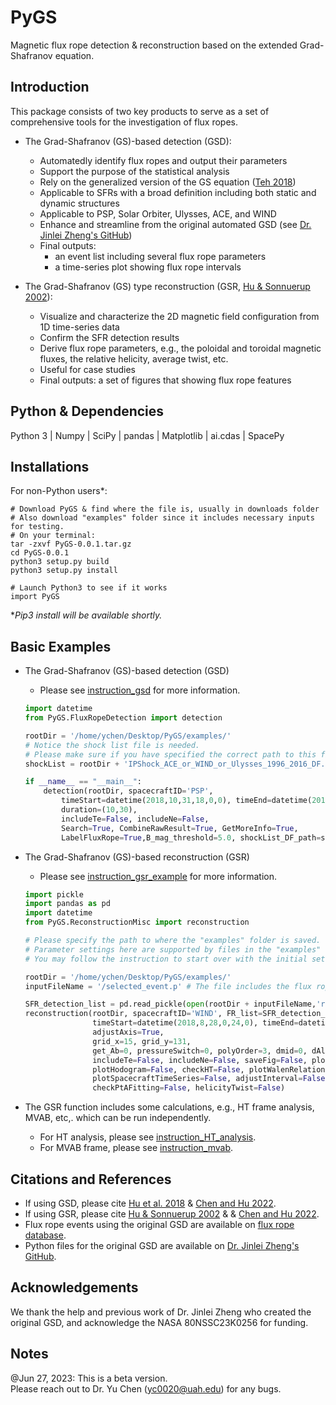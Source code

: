 # PyGS
Magnetic flux rope detection &amp; reconstruction based on the extended Grad-Shafranov equation.

## Introduction
This package consists of two key products to serve as a set of comprehensive tools for the investigation of flux ropes.
- The Grad-Shafranov (GS)-based detection (GSD):
  - Automatedly identify flux ropes and output their parameters
  - Support the purpose of the statistical analysis
  - Rely on the generalized version of the GS equation ([Teh 2018](https://earth-planets-space.springeropen.com/articles/10.1186/s40623-018-0802-z))
  - Applicable to SFRs with a broad definition including both static and dynamic structures
  - Applicable to PSP, Solar Orbiter, Ulysses, ACE, and WIND
  - Enhance and streamline from the original automated GSD (see [Dr. Jinlei Zheng's GitHub](https://github.com/AlexJinlei/Magnetic_Flux_Rope_Detection))
  - Final outputs:
    - an event list including several flux rope parameters
    - a time-series plot showing flux rope intervals

- The Grad-Shafranov (GS) type reconstruction (GSR, [Hu & Sonnuerup 2002](https://agupubs.onlinelibrary.wiley.com/doi/full/10.1029/2001JA000293)):
  - Visualize and characterize the 2D magnetic field configuration from 1D time-series data
  - Confirm the SFR detection results
  - Derive flux rope parameters, e.g., the poloidal and toroidal magnetic fluxes, the relative helicity, average twist, etc.
  - Useful for case studies
  - Final outputs: a set of figures that showing flux rope features

## Python & Dependencies
Python 3 | Numpy | SciPy | pandas | Matplotlib | ai.cdas | SpacePy

## Installations
For non-Python users*:
```shell
# Download PyGS & find where the file is, usually in downloads folder
# Also download "examples" folder since it includes necessary inputs for testing.
# On your terminal:
tar -zxvf PyGS-0.0.1.tar.gz
cd PyGS-0.0.1
python3 setup.py build
python3 setup.py install

# Launch Python3 to see if it works
import PyGS
```
**Pip3 install will be available shortly.*

## Basic Examples
- The Grad-Shafranov (GS)-based detection (GSD)
  - Please see [instruction_gsd](https://github.com/PyGSDR/PyGS/blob/main/documentation/instruction_gsd.md) for more information.
  ```python
  import datetime
  from PyGS.FluxRopeDetection import detection
  
  rootDir = '/home/ychen/Desktop/PyGS/examples/'
  # Notice the shock list file is needed.
  # Please make sure if you have specified the correct path to this file.
  shockList = rootDir + 'IPShock_ACE_or_WIND_or_Ulysses_1996_2016_DF.p' 

  if __name__ == "__main__":
      detection(rootDir, spacecraftID='PSP',
          timeStart=datetime(2018,10,31,18,0,0), timeEnd=datetime(2018,10,31,20,0,0),
          duration=(10,30),
          includeTe=False, includeNe=False,
          Search=True, CombineRawResult=True, GetMoreInfo=True,
          LabelFluxRope=True,B_mag_threshold=5.0, shockList_DF_path=shockList, allowIntvOverlap=False)
  ```
- The Grad-Shafranov (GS)-based reconstruction (GSR)
  - Please see [instruction_gsr_example](https://github.com/PyGSDR/PyGS/blob/main/documentation/instruction_gsr_examples.md) for more information.
  ```python
  import pickle
  import pandas as pd
  import datetime
  from PyGS.ReconstructionMisc import reconstruction

  # Please specify the path to where the "examples" folder is saved.
  # Parameter settings here are supported by files in the "examples" folder.
  # You may follow the instruction to start over with the initial settings.

  rootDir = '/home/ychen/Desktop/PyGS/examples/'
  inputFileName = '/selected_event.p' # The file includes the flux rope parameters
  
  SFR_detection_list = pd.read_pickle(open(rootDir + inputFileName,'rb'))
  reconstruction(rootDir, spacecraftID='WIND', FR_list=SFR_detection_list, eventNo=1,
                 timeStart=datetime(2018,8,28,0,24,0), timeEnd=datetime(2018,8,28,0,32,0), 
                 adjustAxis=True, 
                 grid_x=15, grid_y=131, 
                 get_Ab=0, pressureSwitch=0, polyOrder=3, dmid=0, dAl0=0.0, dAr0=0.0,
                 includeTe=False, includeNe=False, saveFig=False, plotJz=False, 
                 plotHodogram=False, checkHT=False, plotWalenRelation=False, 
                 plotSpacecraftTimeSeries=False, adjustInterval=False, 
                 checkPtAFitting=False, helicityTwist=False)

  ```

- The GSR function includes some calculations, e.g., HT frame analysis, MVAB, etc,. which can be run independently.
  - For HT analysis, please see [instruction_HT_analysis](https://github.com/PyGSDR/PyGS/blob/main/documentation/instruction_HT_analysis.md).
  - For MVAB frame, please see [instruction_mvab](https://github.com/PyGSDR/PyGS/blob/main/documentation/instruction_mvab.md).

## Citations and References
- If using GSD, please cite [Hu et al. 2018](https://doi.org/10.3847/1538-4365/aae57d) & [Chen and Hu 2022](https://doi.org/10.3847/1538-4357/ac3487).    
- If using GSR, please cite [Hu & Sonnuerup 2002](https://agupubs.onlinelibrary.wiley.com/doi/full/10.1029/2001JA000293) & & [Chen and Hu 2022](https://doi.org/10.3847/1538-4357/ac3487).
- Flux rope events using the original GSD are available on [flux rope database](http://www.fluxrope.info).
- Python files for the original GSD are available on [Dr. Jinlei Zheng's GitHub](https://github.com/AlexJinlei/Magnetic_Flux_Rope_Detection).

## Acknowledgements
We thank the help and previous work of Dr. Jinlei Zheng who created the original GSD, and acknowledge the NASA 80NSSC23K0256 for funding.

## Notes
@Jun 27, 2023: 
This is a beta version.     
Please reach out to Dr. Yu Chen (yc0020@uah.edu) for any bugs.
